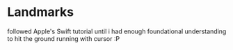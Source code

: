 # Landmarks

followed Apple's Swift tutorial until i had enough foundational understanding to hit the ground running with cursor :P
